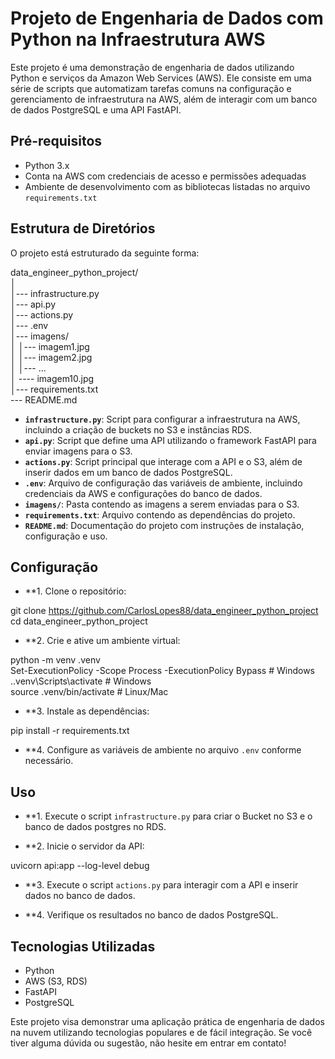 # Projeto de Engenharia de Dados com Python na Infraestrutura AWS

Este projeto é uma demonstração de engenharia de dados utilizando Python e serviços da Amazon Web Services (AWS). Ele consiste em uma série de scripts que automatizam tarefas comuns na configuração e gerenciamento de infraestrutura na AWS, além de interagir com um banco de dados PostgreSQL e uma API FastAPI.

## Pré-requisitos

- Python 3.x
- Conta na AWS com credenciais de acesso e permissões adequadas
- Ambiente de desenvolvimento com as bibliotecas listadas no arquivo `requirements.txt`

## Estrutura de Diretórios

O projeto está estruturado da seguinte forma:

data_engineer_python_project/  
│  
│--- infrastructure.py  
│--- api.py  
│--- actions.py  
│--- .env  
│--- imagens/  
│ │--- imagem1.jpg  
│ │--- imagem2.jpg  
│ │--- ...  
│ ---- imagem10.jpg  
│--- requirements.txt  
--- README.md  

- **`infrastructure.py`**: Script para configurar a infraestrutura na AWS, incluindo a criação de buckets no S3 e instâncias RDS.
- **`api.py`**: Script que define uma API utilizando o framework FastAPI para enviar imagens para o S3.
- **`actions.py`**: Script principal que interage com a API e o S3, além de inserir dados em um banco de dados PostgreSQL.
- **`.env`**: Arquivo de configuração das variáveis de ambiente, incluindo credenciais da AWS e configurações do banco de dados.
- **`imagens/`**: Pasta contendo as imagens a serem enviadas para o S3.
- **`requirements.txt`**: Arquivo contendo as dependências do projeto.
- **`README.md`**: Documentação do projeto com instruções de instalação, configuração e uso.

## Configuração

- **1. Clone o repositório:

git clone https://github.com/CarlosLopes88/data_engineer_python_project
cd data_engineer_python_project


- **2. Crie e ative um ambiente virtual:

python -m venv .venv  
Set-ExecutionPolicy -Scope Process -ExecutionPolicy Bypass # Windows  
..venv\Scripts\activate # Windows  
source .venv/bin/activate # Linux/Mac  


- **3. Instale as dependências:

pip install -r requirements.txt


- **4. Configure as variáveis de ambiente no arquivo `.env` conforme necessário.

## Uso

- **1. Execute o script `infrastructure.py` para criar o Bucket no S3 e o banco de dados postgres no RDS.

- **2. Inicie o servidor da API:

uvicorn api:app --log-level debug

- **3. Execute o script `actions.py` para interagir com a API e inserir dados no banco de dados.

- **4. Verifique os resultados no banco de dados PostgreSQL.

## Tecnologias Utilizadas

- Python
- AWS (S3, RDS)
- FastAPI
- PostgreSQL

Este projeto visa demonstrar uma aplicação prática de engenharia de dados na nuvem utilizando tecnologias populares e de fácil integração. Se você tiver alguma dúvida ou sugestão, não hesite em entrar em contato!
